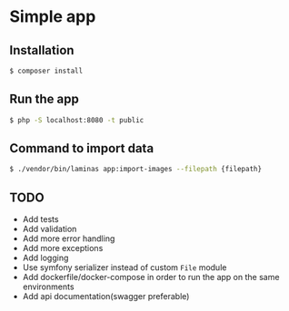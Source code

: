 # Simple app

## Installation

```bash
$ composer install
```

## Run the app

```bash
$ php -S localhost:8080 -t public
```

## Command to import data

```bash
$ ./vendor/bin/laminas app:import-images --filepath {filepath}
```

## TODO

- Add tests
- Add validation
- Add more error handling
- Add more exceptions
- Add logging
- Use symfony serializer instead of custom `File` module
- Add dockerfile/docker-compose in order to run the app on the same environments
- Add api documentation(swagger preferable)